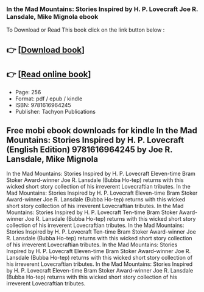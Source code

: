 ### In the Mad Mountains: Stories Inspired by H. P. Lovecraft Joe R. Lansdale, Mike Mignola ebook

To Download or Read This book click on the link button below :

## 👉  [**[Download book](http://get-pdfs.com/download.php?group=book&from=github.com&id=718663&lnk=1064 "Download book")**]

## 👉  [**[Read online book](http://get-pdfs.com/download.php?group=book&from=github.com&id=718663&lnk=1064 "Read online book")**]


* Page: 256
* Format: pdf / epub / kindle
* ISBN: 9781616964245
* Publisher: Tachyon Publications



## Free mobi ebook downloads for kindle In the Mad Mountains: Stories Inspired by H. P. Lovecraft (English Edition) 9781616964245 by Joe R. Lansdale, Mike Mignola



 In the Mad Mountains: Stories Inspired by H. P. Lovecraft Eleven-time Bram Stoker Award-winner Joe R. Lansdale (Bubba Ho-tep) returns with this wicked short story collection of his irreverent Lovecraftian tributes.
 In the Mad Mountains: Stories Inspired by H. P. Lovecraft Eleven-time Bram Stoker Award-winner Joe R. Lansdale (Bubba Ho-tep) returns with this wicked short story collection of his irreverent Lovecraftian tributes.
 In the Mad Mountains: Stories Inspired by H. P. Lovecraft Ten-time Bram Stoker Award-winner Joe R. Lansdale (Bubba Ho-tep) returns with this wicked short story collection of his irreverent Lovecraftian tributes.
 In the Mad Mountains: Stories Inspired by H. P. Lovecraft Ten-time Bram Stoker Award-winner Joe R. Lansdale (Bubba Ho-tep) returns with this wicked short story collection of his irreverent Lovecraftian tributes.
 In the Mad Mountains: Stories Inspired by H. P. Lovecraft Eleven-time Bram Stoker Award-winner Joe R. Lansdale (Bubba Ho-tep) returns with this wicked short story collection of his irreverent Lovecraftian tributes.
 In the Mad Mountains: Stories Inspired by H. P. Lovecraft Eleven-time Bram Stoker Award-winner Joe R. Lansdale (Bubba Ho-tep) returns with this wicked short story collection of his irreverent Lovecraftian tributes.





